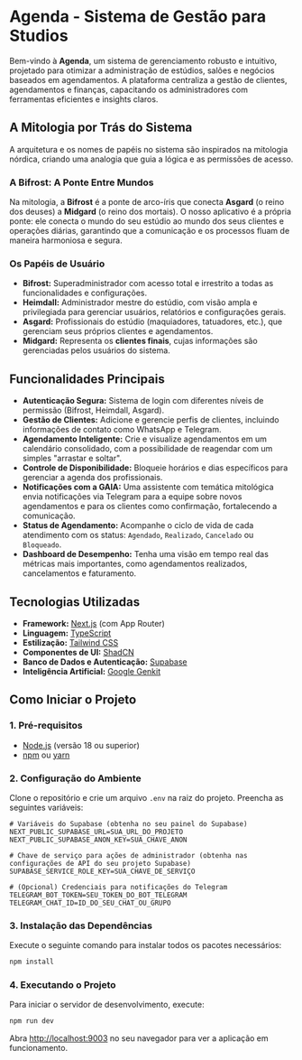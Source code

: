
# Agenda - Sistema de Gestão para Studios

Bem-vindo à **Agenda**, um sistema de gerenciamento robusto e intuitivo, projetado para otimizar a administração de estúdios, salões e negócios baseados em agendamentos. A plataforma centraliza a gestão de clientes, agendamentos e finanças, capacitando os administradores com ferramentas eficientes e insights claros.

## A Mitologia por Trás do Sistema

A arquitetura e os nomes de papéis no sistema são inspirados na mitologia nórdica, criando uma analogia que guia a lógica e as permissões de acesso.

### A Bifrost: A Ponte Entre Mundos

Na mitologia, a **Bifrost** é a ponte de arco-íris que conecta **Asgard** (o reino dos deuses) a **Midgard** (o reino dos mortais). O nosso aplicativo é a própria ponte: ele conecta o mundo do seu estúdio ao mundo dos seus clientes e operações diárias, garantindo que a comunicação e os processos fluam de maneira harmoniosa e segura.

### Os Papéis de Usuário

- **Bifrost:** Superadministrador com acesso total e irrestrito a todas as funcionalidades e configurações.
- **Heimdall:** Administrador mestre do estúdio, com visão ampla e privilegiada para gerenciar usuários, relatórios e configurações gerais.
- **Asgard:** Profissionais do estúdio (maquiadores, tatuadores, etc.), que gerenciam seus próprios clientes e agendamentos.
- **Midgard:** Representa os **clientes finais**, cujas informações são gerenciadas pelos usuários do sistema.

## Funcionalidades Principais

- **Autenticação Segura:** Sistema de login com diferentes níveis de permissão (Bifrost, Heimdall, Asgard).
- **Gestão de Clientes:** Adicione e gerencie perfis de clientes, incluindo informações de contato como WhatsApp e Telegram.
- **Agendamento Inteligente:** Crie e visualize agendamentos em um calendário consolidado, com a possibilidade de reagendar com um simples "arrastar e soltar".
- **Controle de Disponibilidade:** Bloqueie horários e dias específicos para gerenciar a agenda dos profissionais.
- **Notificações com a GAIA:** Uma assistente com temática mitológica envia notificações via Telegram para a equipe sobre novos agendamentos e para os clientes como confirmação, fortalecendo a comunicação.
- **Status de Agendamento:** Acompanhe o ciclo de vida de cada atendimento com os status: `Agendado`, `Realizado`, `Cancelado` ou `Bloqueado`.
- **Dashboard de Desempenho:** Tenha uma visão em tempo real das métricas mais importantes, como agendamentos realizados, cancelamentos e faturamento.

## Tecnologias Utilizadas

- **Framework:** [Next.js](https://nextjs.org/) (com App Router)
- **Linguagem:** [TypeScript](https://www.typescriptlang.org/)
- **Estilização:** [Tailwind CSS](https://tailwindcss.com/)
- **Componentes de UI:** [ShadCN](https://ui.shadcn.com/)
- **Banco de Dados e Autenticação:** [Supabase](https://supabase.io/)
- **Inteligência Artificial:** [Google Genkit](https://firebase.google.com/docs/genkit)

## Como Iniciar o Projeto

### 1. Pré-requisitos

- [Node.js](httpss://nodejs.org/) (versão 18 ou superior)
- [npm](httpss://www.npmjs.com/) ou [yarn](httpss://yarnpkg.com/)

### 2. Configuração do Ambiente

Clone o repositório e crie um arquivo `.env` na raiz do projeto. Preencha as seguintes variáveis:

```env
# Variáveis do Supabase (obtenha no seu painel do Supabase)
NEXT_PUBLIC_SUPABASE_URL=SUA_URL_DO_PROJETO
NEXT_PUBLIC_SUPABASE_ANON_KEY=SUA_CHAVE_ANON

# Chave de serviço para ações de administrador (obtenha nas configurações de API do seu projeto Supabase)
SUPABASE_SERVICE_ROLE_KEY=SUA_CHAVE_DE_SERVIÇO

# (Opcional) Credenciais para notificações do Telegram
TELEGRAM_BOT_TOKEN=SEU_TOKEN_DO_BOT_TELEGRAM
TELEGRAM_CHAT_ID=ID_DO_SEU_CHAT_OU_GRUPO
```

### 3. Instalação das Dependências

Execute o seguinte comando para instalar todos os pacotes necessários:

```bash
npm install
```

### 4. Executando o Projeto

Para iniciar o servidor de desenvolvimento, execute:

```bash
npm run dev
```

Abra [http://localhost:9003](http://localhost:9003) no seu navegador para ver a aplicação em funcionamento.

